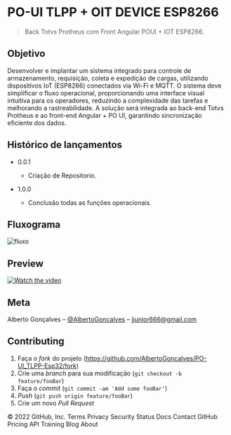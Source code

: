 # PO-UI TLPP + OIT DEVICE ESP8266

> Back Totvs Protheus com Front Angular POUI + IOT ESP8266.

## Objetivo

Desenvolver e implantar um sistema integrado para controle de armazenamento, requisição, coleta e expedição de cargas, 
utilizando dispositivos IoT (ESP8266) conectados via Wi-Fi e MQTT. O sistema deve simplificar o fluxo operacional, 
proporcionando uma interface visual intuitiva para os operadores, reduzindo a complexidade das tarefas e melhorando a rastreabilidade. 
A solução será integrada ao back-end Totvs Protheus e ao front-end Angular + PO UI, garantindo sincronização eficiente dos dados.

## Histórico de lançamentos

* 0.0.1
    * Criação de Repositorio.  

* 1.0.0
    * Conclusão todas as funções operacionais. 

## Fluxograma

![fluxo](https://github.com/user-attachments/assets/1965d176-d43e-4da2-a1ea-46ecf4ea73f1)

## Preview

[![Watch the video](https://img.youtube.com/vi/pg4IUPOD5JM/maxresdefault.jpg)](https://www.youtube.com/watch?v=pg4IUPOD5JM)

## Meta

Alberto Gonçalves – [@AlbertoGoncalves](https://www.linkedin.com/in/albertogoncalves2/) – jjunior666@gmail.com

## Contributing

1. Faça o _fork_ do projeto (<https://github.com/AlbertoGoncalves/PO-UI_TLPP-Esp32/fork>)
2. Crie uma _branch_ para sua modificação (`git checkout -b feature/fooBar`)
3. Faça o _commit_ (`git commit -am 'Add some fooBar'`)
4. _Push_ (`git push origin feature/fooBar`)
5. Crie um novo _Pull Request_

[npm-image]: https://img.shields.io/npm/v/datadog-metrics.svg?style=flat-square
[npm-url]: https://npmjs.org/package/datadog-metrics
[npm-downloads]: https://img.shields.io/npm/dm/datadog-metrics.svg?style=flat-square
[travis-image]: https://img.shields.io/travis/dbader/node-datadog-metrics/master.svg?style=flat-square
[travis-url]: https://travis-ci.org/dbader/node-datadog-metrics
[wiki]: https://github.com/seunome/seuprojeto/wiki
© 2022 GitHub, Inc.
Terms
Privacy
Security
Status
Docs
Contact GitHub
Pricing
API
Training
Blog
About
